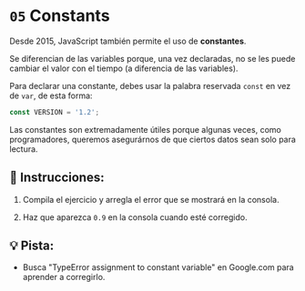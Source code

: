 # `05` Constants

Desde 2015, JavaScript también permite el uso de **constantes**.

Se diferencian de las variables porque, una vez declaradas, no se les puede cambiar el valor con el tiempo (a diferencia de las variables).

Para declarar una constante, debes usar la palabra reservada `const` en vez de `var`, de esta forma:

```js
const VERSION = '1.2';
```

Las constantes son extremadamente útiles porque algunas veces, como programadores, queremos asegurárnos de que ciertos datos sean solo para lectura.

## 📝 Instrucciones:

1. Compila el ejercicio y arregla el error que se mostrará en la consola. 

2. Haz que aparezca `0.9` en la consola cuando esté corregido.

## 💡 Pista:

+ Busca "TypeError assignment to constant variable" en Google.com para aprender a corregirlo.
